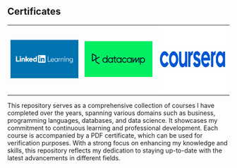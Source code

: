 ## Certificates

<table>
  <tr>
    <td>
      <img src="https://github.com/biesiada/certificates/raw/0b56f899eb9af85b17b2fcafbcf281515e2328be/linkedin%20learning.jpg" alt="LinkedIn Learning Certificate" width="300">
    </td>
    <td>
      <img src="https://github.com/biesiada/certificates/blob/238835d73fbdcbf1a7be79cd6f23affa9b259bce/datacamp.png" alt="" width="300">
    </td>
    <td>
      <img src="https://github.com/biesiada/certificates/blob/427f9749020691d4659a33e8e8231d3f20ef6f25/coursera.png" alt="Coursera" width="300" height="150">
    </td>
  </tr>
</table>




This repository serves as a comprehensive collection of courses I have completed over the years, spanning various domains such as business, programming languages, databases, and data science. It showcases my commitment to continuous learning and professional development. Each course is accompanied by a PDF certificate, which can be used for verification purposes. With a strong focus on enhancing my knowledge and skills, this repository reflects my dedication to staying up-to-date with the latest advancements in different fields.




